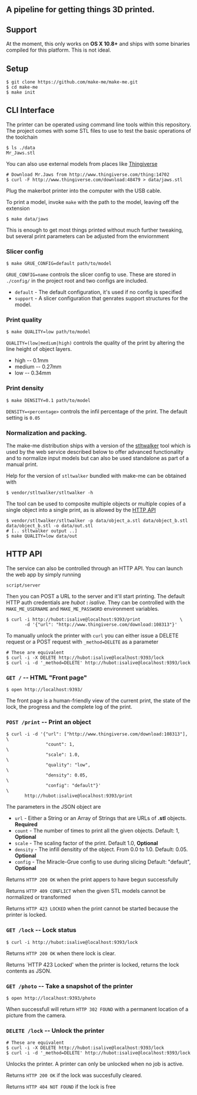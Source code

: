## A pipeline for getting things 3D printed.

## Support

At the moment, this only works on **OS X 10.8+** and ships with some binaries
compiled for this platform. This is not ideal.

## Setup

    $ git clone https://github.com/make-me/make-me.git
	$ cd make-me
	$ make init

## CLI Interface

The printer can be operated using command line tools within this repository.
The project comes with some STL files to use to test the basic operations
of the toolchain

	$ ls ./data
    Mr_Jaws.stl

You can also use external models from places like [Thingiverse](http://www.thingiverse.com)

    # Download Mr.Jaws from http://www.thingiverse.com/thing:14702
    $ curl -F http://www.thingiverse.com/download:48479 > data/jaws.stl

Plug the makerbot printer into the computer with the USB cable.

To print a model, invoke `make` with the path to the model, leaving
off the extension

    $ make data/jaws

This is enough to get most things printed without much further tweaking, but
several print parameters can be adjusted from the enviornment

### Slicer config

    $ make GRUE_CONFIG=default path/to/model

`GRUE_CONFIG=name` controls the slicer config to use. These are stored in `./config/` in the project root and two configs are included.

* `default` - The default configuration, it's used if no config is specified
* `support` - A slicer configuration that genrates support structures for the model.

### Print quality

    $ make QUALITY=low path/to/model

`QUALITY=(low|medium|high)` controls the quality of the print by altering the line height
of object layers.

* high   -- 0.1mm
* medium -- 0.27mm
* low    -- 0.34mm

### Print density

    $ make DENSITY=0.1 path/to/model

`DENSITY=<percentage>` controls the infil percentage of the print. The default setting is `0.05`

### Normalization and packing.

The make-me distribution ships with a version of the [stltwalker](https://github.com/sshirokov/stltwalker) tool which
is used by the web service described below to offer advanced functionality and to normalize input models but can also
be used standalone as part of a manual print.

Help for the version of `stltwalker` bundled with make-me can be obtained with

    $ vendor/stltwalker/stltwalker -h

The tool can be used to composite multiple objects or multiple copies of a single object
into a single print, as is allowed by the [HTTP API](#http-api)

    $ vendor/stltwalker/stltwalker -p data/object_a.stl data/object_b.stl data/object_b.stl -o data/out.stl
	# [.. stltwalker output ..]
    $ make QUALITY=low data/out

## HTTP API

The service can also be controlled through an HTTP API.
You can launch the web app by simply running

    script/server

Then you can POST a URL to the server and it'll start printing. The default
HTTP auth credentials are *hubot* **:** *isalive*. They can be controlled with the
`MAKE_ME_USERNAME` and `MAKE_ME_PASSWORD` environment variables.

    $ curl -i http://hubot:isalive@localhost:9393/print               \
           -d '{"url": "http://www.thingiverse.com/download:108313"}'

To manually unlock the printer with `curl` you can either issue a DELETE request
or a POST request with `_method=DELETE` as a parameter

    # These are equivalent
    $ curl -i -X DELETE http://hubot:isalive@localhost:9393/lock
    $ curl -i -d '_method=DELETE' http://hubot:isalive@localhost:9393/lock

### `GET /` -- HTML "Front page"

    $ open http://localhost:9393/

The front page is a human-friendly view of the current print, the state of the lock,
the progress and the complete log of the print.

### `POST /print` -- Print an object

	$ curl -i -d '{"url": ["http://www.thingiverse.com/download:108313"], \
                   "count": 1,                                            \
                   "scale": 1.0,                                          \
                   "quality": "low",                                      \
                   "density": 0.05,                                       \
                   "config": "default"}'                                  \
           http://hubot:isalive@localhost:9393/print

The parameters in the JSON object are

* `url`     - Either a String or an Array of Strings that are URLs of **.stl** objects. **Required**
* `count`   - The number of times to print all the given objects. Default: 1, **Optional**
* `scale`   - The scaling factor of the print. Default 1.0, **Optional**
* `density` - The infill densitity of the object. From 0.0 to 1.0. Default: 0.05. **Optional**
* `config`  - The Miracle-Grue config to use during slicing Default: "default", **Optional**

Returns `HTTP 200 OK` when the print appers to have begun successfully

Returns `HTTP 409 CONFLICT` when the given STL models cannot be normalized or transformed

Returns `HTTP 423 LOCKED` when the print cannot be started because the printer is locked.


### `GET /lock` -- Lock status

	$ curl -i http://hubot:isalive@localhost:9393/lock

Returns `HTTP 200 OK` when there lock is clear.

Returns `HTTP 423 Locked' when the printer is locked, returns the lock contents
as JSON.

### `GET /photo` -- Take a snapshot of the printer

	$ open http://localhost:9393/photo

When successfull will return `HTTP 302 FOUND` with a permanent location of a
picture from the camera.

### `DELETE /lock` -- Unlock the printer

    # These are equivalent
    $ curl -i -X DELETE http://hubot:isalive@localhost:9393/lock
    $ curl -i -d '_method=DELETE' http://hubot:isalive@localhost:9393/lock

Unlocks the printer. A printer can only be unlocked when no job is active.

Returns `HTTP 200 OK` if the lock was succesfully cleared.

Returns `HTTP 404 NOT FOUND` if the lock is free